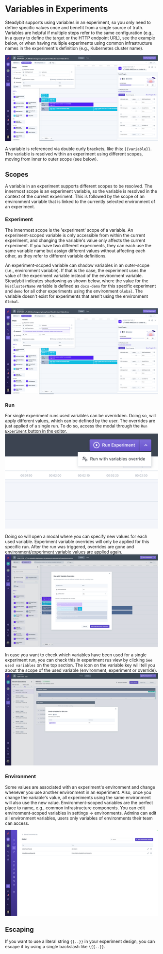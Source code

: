# Variables in Experiments

Steadybit supports using variables in an experiment, so you only need to define specific values once and benefit from a single source of truth.
Variables are helpful if multiple steps refer to the same configuration (e.g., in a query to define the target or the HTTP endpoint URL), see the example below, or when having multiple experiments using common infrastructure names in the experiment's definition (e.g., Kubernetes cluster name).

![Variables in an experiment](variable-experiment.png)

A variable is referenced via double curly brackets, like this: `{{variable}}`.
The variable is resolved within an experiment using different scopes, moving from inner to outer scope (see below).

## Scopes

A variable in an experiment supports different scopes to be resolved.
The innermost scope is an experiment variable, so the variable is resolved in the context of the current experiment.
This is followed by the scope of an environment variable that is linked to the currently selected environment of an experiment.

### Experiment

The innermost scope is the 'experiment' scope of a variable.
An experiment-scoped variable is only accessible from within the current experiment, and changing the variable's value only affects the current experiment.
If you have two different experiments, they can each use the same variable name but assign different values without affecting each other, as they refer to different variable definitions.

An experiment-scoped variable can shadow variables in an outer-scope (i.e., environment variable).
If that is the case, the experiment uses the value of the experiment variable instead of the environment variable.
Steadybit indicates shadowing as shown below, where the value for the `k8sClusterName` variable is defined as `docs-demo` for this specific experiment and `demo` for all other experiments using the environment `Global`.
The variable doesn't exist for experiments that aren't using the environment `Global`.

![Variable shadowing in an experiment an environment-scoped variable](variable-experiment-shadow.png)

### Run

For single experiment runs used variables can be overridden. Doing so, will apply different values, which can be defined by the user. The overrides are just applied of a single run. To do so, access the modal through the `Run Experiment` button in the editor.
![How to access experiment overrides](experiment-run-with-overrides.png)

Doing so will open a modal where you can specify new values for each used variable. Experiment variable overrides will only be applied for this specific run. After the run was triggered, overrides are gone and environment/experiment variable values are applied again.
![Defining experiment variable overrides](experiment-run-with-overrides-modal.png)

In case you want to check which variables have been used for a single experiment run, you can check this in experiment rus view by clicking `See used variables` on the top section. The icon on the variable key will tell you about the scope of the used variable (environment, experiment or override).
![Defining experiment variable overrides](experiment-run-overrides.png)

### Environment

Some values are associated with an experiment's environment and change whenever you use another environment in an experiment.
Also, once you change the variable's value, all experiments using the same environment will also use the new value.
Environment-scoped variables are the perfect place to name, e.g., common infrastructure components.
You can edit environment-scoped variables in settings -> environments.
Admins can edit all environment variables, users only variables of environments their team can access.

![Variables scoped to an environment](variable-environment.png)

## Escaping

If you want to use a literal string `{{..}}` in your experiment design, you can escape it by using a single backslash like `\{{..}}`.
